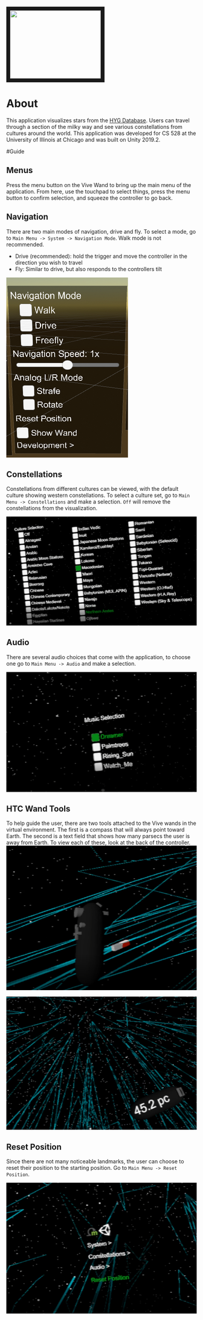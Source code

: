 <a href="https://youtu.be/tkhyn_q1VmY" target="_blank"><img src="http://img.youtube.com/vi/tkhyn_q1VmY/0.jpg" 
 width="240" height="180" border="10" /></a>

# About
This application visualizes stars from the [HYG Database](https://github.com/astronexus/HYG-Database). Users can travel through a section of the milky way and see various constellations from cultures around the world. This application was developed for CS 528 at the University of Illinois at Chicago and was built on Unity 2019.2.

#Guide
## Menus
Press the menu button on the Vive Wand to bring up the main menu of the application. From here, use the touchpad to select things, press the menu button to confirm selection, and squeeze the controller to go back. 

## Navigation
There are two main modes of navigation, drive and fly. To select a mode, go to `Main Menu -> System -> Navigation Mode`. Walk mode is not recommended.
- Drive (recommended): hold the trigger and move the controller in the direction you wish to travel
- Fly: Similar to drive, but also responds to the controllers tilt

![](images/nav.png)

## Constellations
Constellations from different cultures can be viewed, with the default culture showing western constellations. To select a culture set, go to `Main Menu -> Constellations` and make a selection. `Off` will remove the constellations from the visualization.

![](images/constellations.png)

## Audio
There are several audio choices that come with the application, to choose one go to `Main Menu -> Audio` and make a selection.

![](images/audio.png)

## HTC Wand Tools
To help guide the user, there are two tools attached to the Vive wands in the virtual environment. The first is a compass that will always point toward Earth. The second is a text field that shows how many parsecs the user is away from Earth. To view each of these, look at the back of the controller.
![](images/compass.png)

![](images/parsecs.png)


## Reset Position
Since there are not many noticeable landmarks, the user can choose to reset their position to the starting position. Go to `Main Menu -> Reset Position`.

![](images/position.png) 